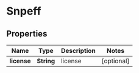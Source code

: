 

# Snpeff


## Properties

| Name | Type | Description | Notes |
|------------ | ------------- | ------------- | -------------|
|**license** | **String** | license |  [optional] |



